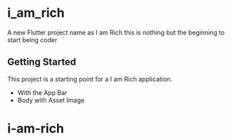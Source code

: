 # i_am_rich

A new Flutter project name as I am Rich this is nothing but the beginning to start being coder
## Getting Started

This project is a starting point for a I am Rich application.
  - With the App Bar
  - Body with Asset Image
# i-am-rich

